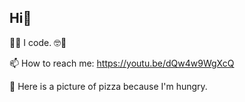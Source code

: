 ## Hi👋

🧑‍💻 I code. 🤓🤡

📫 How to reach me: https://youtu.be/dQw4w9WgXcQ

🍕 Here is a picture of pizza because I'm hungry.
